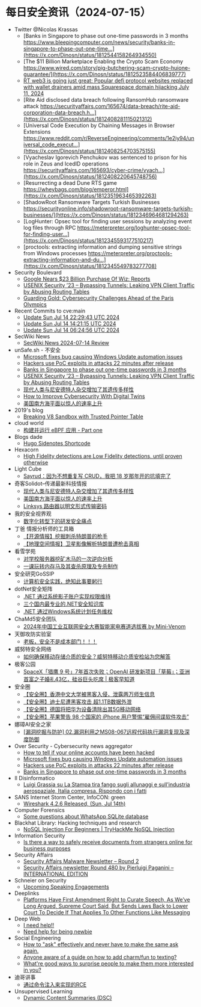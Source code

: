# 每日安全资讯（2024-07-15）

- Twitter @Nicolas Krassas
  - [Banks in Singapore to phase out one-time passwords in 3 months https://www.bleepingcomputer.com/news/security/banks-in-singapore-to-phase-out-one-time...](https://x.com/Dinosn/status/1812544158264934550)
  - [The $11 Billion Marketplace Enabling the Crypto Scam Economy https://www.wired.com/story/pig-butchering-scam-crypto-huione-guarantee/](https://x.com/Dinosn/status/1812523584406839777)
  - [RT web3 is going just great: Popular defi protocol websites replaced with wallet drainers amid mass Squarespace domain hijacking July 11, 2024](https://x.com/Dinosn/status/1812524163275649382)
  - [Rite Aid disclosed data breach following RansomHub ransomware attack https://securityaffairs.com/165674/data-breach/rite-aid-corporation-data-breach.h...](https://x.com/Dinosn/status/1812408281115021312)
  - [Universal Code Execution by Chaining Messages in Browser Extensions https://www.reddit.com/r/ReverseEngineering/comments/1e2iy94/universal_code_execut...](https://x.com/Dinosn/status/1812408254703575155)
  - [Vyacheslav Igorevich Penchukov was sentenced to prison for his role in Zeus and IcedID operations https://securityaffairs.com/165693/cyber-crime/vyach...](https://x.com/Dinosn/status/1812408220645748756)
  - [Resurrecting a dead Dune RTS game https://wheybags.com/blog/emperor.html](https://x.com/Dinosn/status/1812351963465392263)
  - [ShadowRoot Ransomware Targets Turkish Businesses https://securityonline.info/shadowroot-ransomware-targets-turkish-businesses/](https://x.com/Dinosn/status/1812346964681294263)
  - [LogHunter: Opsec tool for finding user sessions by analyzing event log files through RPC https://meterpreter.org/loghunter-opsec-tool-for-finding-user...](https://x.com/Dinosn/status/1812345593177510217)
  - [proctools: extracting information and dumping sensitive strings from Windows processes https://meterpreter.org/proctools-extracting-information-and-du...](https://x.com/Dinosn/status/1812345549783277708)
- Security Boulevard
  - [Google Nears $23 Billion Purchase Of Wiz: Reports](https://securityboulevard.com/2024/07/google-nears-23-billion-purchase-of-wiz-reports/)
  - [USENIX Security ’23 – Bypassing Tunnels: Leaking VPN Client Traffic by Abusing Routing Tables](https://securityboulevard.com/2024/07/usenix-security-23-bypassing-tunnels-leaking-vpn-client-traffic-by-abusing-routing-tables/)
  - [Guarding Gold: Cybersecurity Challenges Ahead of the Paris Olympics](https://securityboulevard.com/2024/07/guarding-gold-cybersecurity-challenges-ahead-of-the-paris-olympics/)
- Recent Commits to cve:main
  - [Update Sun Jul 14 22:29:43 UTC 2024](https://github.com/trickest/cve/commit/2a149634e5a5d947402ef484ef9c5bfdd971bdb6)
  - [Update Sun Jul 14 14:21:15 UTC 2024](https://github.com/trickest/cve/commit/fd95077e7b258c693383da0aae0f2929ac01e7b5)
  - [Update Sun Jul 14 06:24:56 UTC 2024](https://github.com/trickest/cve/commit/d76c4514f3a2e4f5f84c175fa5f97f0dd06e8e86)
- SecWiki News
  - [SecWiki News 2024-07-14 Review](http://www.sec-wiki.com/?2024-07-14)
- unSafe.sh - 不安全
  - [Microsoft fixes bug causing Windows Update automation issues](https://buaq.net/go-250488.html)
  - [Hackers use PoC exploits in attacks 22 minutes after release](https://buaq.net/go-250489.html)
  - [Banks in Singapore to phase out one-time passwords in 3 months](https://buaq.net/go-250490.html)
  - [USENIX Security ’23 – Bypassing Tunnels: Leaking VPN Client Traffic by Abusing Routing Tables](https://buaq.net/go-250496.html)
  - [现代人类与尼安德特人杂交增加了其遗传多样性](https://buaq.net/go-250486.html)
  - [How to Improve Cybersecurity With Digital Twins](https://buaq.net/go-250493.html)
  - [美国南方海平面以惊人的速率上升](https://buaq.net/go-250487.html)
- 2019's blog
  - [Breaking V8 Sandbox with Trusted Pointer Table](https://mem2019.github.io/jekyll/update/2024/07/14/HITCON.html)
- cloud world
  - [构建并运行 eBPF 应用 - Part one](https://cloudsjhan.github.io/2024/07/14/%E6%9E%84%E5%BB%BA%E5%B9%B6%E8%BF%90%E8%A1%8C-eBPF-%E5%BA%94%E7%94%A8-Part-one/)
- Blogs  dade
  - [Hugo Sidenotes Shortcode](https://0xda.de/blog/2024/07/hugo-sidenotes-shortcode/)
- Hexacorn
  - [High Fidelity detections are Low Fidelity detections, until proven otherwise](https://www.hexacorn.com/blog/2024/07/14/high-fidelity-detections-are-low-fidelity-detections-until-proven-otherwise/)
- Light Cube
  - [Sayrud：因为不想重复写 CRUD，我把 18 岁那年开的坑填完了](https://github.red/hello-sayrud/)
- 奇客Solidot–传递最新科技情报
  - [现代人类与尼安德特人杂交增加了其遗传多样性](https://www.solidot.org/story?sid=78689)
  - [美国南方海平面以惊人的速率上升](https://www.solidot.org/story?sid=78688)
  - [Linksys 路由器以明文形式传输密码](https://www.solidot.org/story?sid=78687)
- 我的安全视界观
  - [数字化转型下的研发安全痛点](https://mp.weixin.qq.com/s?__biz=MzI3Njk2OTIzOQ==&mid=2247486229&idx=1&sn=d3f8279f96fa8c0f366f83a1987349d4&chksm=eb6c296ddc1ba07b90004cb68353610f932f632da9a0c6ff10d0daecdb82fda2d1e187afdf5e&scene=58&subscene=0#rd)
- 丁爸 情报分析师的工具箱
  - [【开源情报】挖掘刺杀特朗普的枪手](https://mp.weixin.qq.com/s?__biz=MzI2MTE0NTE3Mw==&mid=2651145082&idx=1&sn=238ebb351adec27c4346b637de6dbbc5&chksm=f1af3440c6d8bd568e48ffe9dfe5b073ab0d3bf812f0c02d196be12377cbee75339a8c4d6398&scene=58&subscene=0#rd)
  - [【地理空间情报】卫星影像解析特朗普遭枪击真相](https://mp.weixin.qq.com/s?__biz=MzI2MTE0NTE3Mw==&mid=2651145082&idx=2&sn=752820260608dd3c028dab3557f1cf2b&chksm=f1af3440c6d8bd5687fb4fe87e18777cdb1f39bc5cab12801c99a790ef6d1c1de13d4009003c&scene=58&subscene=0#rd)
- 看雪学苑
  - [对学校服务器挖矿木马的一次逆向分析](https://mp.weixin.qq.com/s?__biz=MjM5NTc2MDYxMw==&mid=2458563599&idx=1&sn=5f2d3ca69e2cfdee15dc9533fd7ebc90&chksm=b18d848586fa0d93e8beca0c1c56bae398128f24596952c768cc2f90d40ab7830d72ec3d34d4&scene=58&subscene=0#rd)
  - [一课玩转内存马及其查杀原理及专杀制作](https://mp.weixin.qq.com/s?__biz=MjM5NTc2MDYxMw==&mid=2458563599&idx=2&sn=a1ac76832b07238d33b11d55dc7a78b4&chksm=b18d848586fa0d93a10b08e344e549752e55c0d0713968c0ec1f75fdfac47225e39ee1095d48&scene=58&subscene=0#rd)
- 安全研究GoSSIP
  - [计算机安全实践，绝知此事要躬行](https://mp.weixin.qq.com/s?__biz=Mzg5ODUxMzg0Ng==&mid=2247498439&idx=1&sn=dd3b6e693f4ae9bebe4f6f99a64d1888&chksm=c063d41ef7145d08e450f5040da485279859a7d0aafd40ed496166dcba799aaffed979f054cb&scene=58&subscene=0#rd)
- dotNet安全矩阵
  - [.NET 通过系统影子账户实现权限维持](https://mp.weixin.qq.com/s?__biz=MzUyOTc3NTQ5MA==&mid=2247493300&idx=1&sn=0367b979654bb109c78c8d64694c2f3e&chksm=fa594859cd2ec14f5ab581abb2d9e46fa26334bc5861abc1dc0f685cf1c8efd96c477063b39e&scene=58&subscene=0#rd)
  - [三个国内最专业的.NET安全知识库](https://mp.weixin.qq.com/s?__biz=MzUyOTc3NTQ5MA==&mid=2247493300&idx=2&sn=0daf4e93e56cce2b942b16058bbbefb2&chksm=fa594859cd2ec14ffbd956696579dde35503b6741223c094cf65dd2da107a1b826fd7be6cdac&scene=58&subscene=0#rd)
  - [.NET 通过Windows系统计划任务维权](https://mp.weixin.qq.com/s?__biz=MzUyOTc3NTQ5MA==&mid=2247493300&idx=3&sn=2a45d35a390bc0a4a24405f862909a7e&chksm=fa594859cd2ec14f06b219cff3d311e196513b2903ad40d9d4a4182c138956753493a8385666&scene=58&subscene=0#rd)
- ChaMd5安全团队
  - [2024年中国工业互联网安全大赛智能家电赛道选拔赛 by Mini-Venom](https://mp.weixin.qq.com/s?__biz=MzIzMTc1MjExOQ==&mid=2247510681&idx=1&sn=a7b25eae740e541f7d2898799f238ed5&chksm=e89d8241dfea0b573b9a8a8fa21328665ed140a851a7a6783c3429fe3d42bcfdb139fbaab984&scene=58&subscene=0#rd)
- 天御攻防实验室
  - [老板，安全不是成本部门！！！](https://mp.weixin.qq.com/s?__biz=MzU0MzgyMzM2Nw==&mid=2247485908&idx=1&sn=b6cff013a1e9a9599bdde63ce56ecec0&chksm=fb04cabccc7343aac55b3c43020c855bade147461fece597f730bc0460e65c5610dd0f5d988b&scene=58&subscene=0#rd)
- 威努特安全网络
  - [如何确保移动存储介质的安全？威努特移动介质安检站为您解答](https://mp.weixin.qq.com/s?__biz=MzAwNTgyODU3NQ==&mid=2651124713&idx=1&sn=4002b90225e6a9ad359d840a83f8687b&chksm=80e6e959b791604f5815a028cafb3dfbdb4b7b5777dbf26dc15f94cb6983b977da9f02adbdfe&scene=58&subscene=0#rd)
- 极客公园
  - [SpaceX「猎鹰 9 号」7年首次失败；OpenAI 研发新项目「草莓」；亚洲首富之子婚礼43亿，硅谷巨头吃席 | 极客早知道](https://mp.weixin.qq.com/s?__biz=MTMwNDMwODQ0MQ==&mid=2653047233&idx=1&sn=dd5f24c83067bf27b5091662b0a94f9f&chksm=7e5734774920bd61febdad254cdbf2311f2fd5bbf98f513e69e424c14c196e5ffa75f7392f33&scene=58&subscene=0#rd)
- 安全圈
  - [【安全圈】香港中文大学被黑客入侵，泄露两万师生信息](https://mp.weixin.qq.com/s?__biz=MzIzMzE4NDU1OQ==&mid=2652062820&idx=1&sn=7a8050db86a4be5139614e0c54f637fd&chksm=f36e6824c419e1329c18f760380fe90077012675f036ebf2951fcdf12220ca3b2c6688424774&scene=58&subscene=0#rd)
  - [【安全圈】迪士尼遭黑客攻击 超1.1TB数据外泄](https://mp.weixin.qq.com/s?__biz=MzIzMzE4NDU1OQ==&mid=2652062820&idx=2&sn=4444ea2ce525d4e1c4c307c833ec0ae8&chksm=f36e6824c419e132127cdfc7c7b862c5fdfd4b716ffa77d9527888bc41899618d025800e82a9&scene=58&subscene=0#rd)
  - [【安全圈】德国将把华为设备清除出其5G移动网络](https://mp.weixin.qq.com/s?__biz=MzIzMzE4NDU1OQ==&mid=2652062820&idx=3&sn=9338c0cf0ba979f29a270f040c86ea36&chksm=f36e6824c419e132bc6499ab001cd02e925cad3397d7b1fc131dc925c002d9b87b875695b2b8&scene=58&subscene=0#rd)
  - [【安全圈】苹果警告 98 个国家的 iPhone 用户警惕“雇佣间谍软件攻击”](https://mp.weixin.qq.com/s?__biz=MzIzMzE4NDU1OQ==&mid=2652062820&idx=4&sn=6a6b338fb1e1cf4e05af040744c22b13&chksm=f36e6824c419e132275e0274c6e274738308e80cce0ca9f199dac2a8655d6a70dbf8057336b9&scene=58&subscene=0#rd)
- 娜璋AI安全之家
  - [[漏洞挖掘与防护] 02.漏洞利用之MS08-067远程代码执行漏洞复现及深度防御](https://mp.weixin.qq.com/s?__biz=Mzg5MTM5ODU2Mg==&mid=2247500579&idx=1&sn=ed3c9232e67f1e244ff09da7db10d0b8&chksm=cfcf73eef8b8faf886676005ab6a5702e6e37443049fcec999ae10c3ca3db386b039b73e9a42&scene=58&subscene=0#rd)
- Over Security - Cybersecurity news aggregator
  - [How to tell if your online accounts have been hacked](https://techcrunch.com/2024/07/14/how-to-tell-if-your-online-accounts-have-been-hacked/)
  - [Microsoft fixes bug causing Windows Update automation issues](https://www.bleepingcomputer.com/news/microsoft/microsoft-fixes-bug-causing-windows-update-automation-issues/)
  - [Hackers use PoC exploits in attacks 22 minutes after release](https://www.bleepingcomputer.com/news/security/hackers-use-poc-exploits-in-attacks-22-minutes-after-release/)
  - [Banks in Singapore to phase out one-time passwords in 3 months](https://www.bleepingcomputer.com/news/security/banks-in-singapore-to-phase-out-one-time-passwords-in-3-months/)
- Il Disinformatico
  - [Luigi Grassia su La Stampa tira fango sugli allunaggi e sull’industria aerospaziale, Italia compresa. Rispondo con i fatti](http://attivissimo.blogspot.com/2024/07/luigi-grassia-su-la-stampa-tira-fango.html)
- SANS Internet Storm Center, InfoCON: green
  - [Wireshark 4.2.6 Released, (Sun, Jul 14th)](https://isc.sans.edu/diary/rss/31068)
- Computer Forensics
  - [Some questions about WhatsApp SQLite database](https://www.reddit.com/r/computerforensics/comments/1e33bnw/some_questions_about_whatsapp_sqlite_database/)
- Blackhat Library: Hacking techniques and research
  - [NoSQL Injection For Beginners | TryHackMe NoSQL Injection](https://www.reddit.com/r/blackhat/comments/1e301i0/nosql_injection_for_beginners_tryhackme_nosql/)
- Information Security
  - [Is there a way to safely receive documents from strangers online for business purposes](https://www.reddit.com/r/Information_Security/comments/1e2v2qx/is_there_a_way_to_safely_receive_documents_from/)
- Security Affairs
  - [Security Affairs Malware Newsletter – Round 2](https://securityaffairs.com/165712/malware/security-affairs-malware-newsletter-round-2.html)
  - [Security Affairs newsletter Round 480 by Pierluigi Paganini – INTERNATIONAL EDITION](https://securityaffairs.com/165703/breaking-news/security-affairs-newsletter-round-480-by-pierluigi-paganini-international-edition.html)
- Schneier on Security
  - [Upcoming Speaking Engagements](https://www.schneier.com/blog/archives/2024/07/upcoming-speaking-engagements-38.html)
- Deeplinks
  - [Platforms Have First Amendment Right to Curate Speech, As We’ve Long Argued, Supreme Court Said, But Sends Laws Back to Lower Court To Decide If That Applies To Other Functions Like Messaging](https://www.eff.org/deeplinks/2024/07/platforms-have-first-amendment-right-curate-speech-weve-long-argued-supreme-1)
- Deep Web
  - [I need help!!](https://www.reddit.com/r/deepweb/comments/1e39xjl/i_need_help/)
  - [Need help for being newbie](https://www.reddit.com/r/deepweb/comments/1e374t7/need_help_for_being_newbie/)
- Social Engineering
  - [How to "ask" effectively and never have to make the same ask again.](https://www.reddit.com/r/SocialEngineering/comments/1e34szs/how_to_ask_effectively_and_never_have_to_make_the/)
  - [Anyone aware of a guide on how to add charm/fun to texting?](https://www.reddit.com/r/SocialEngineering/comments/1e3aqss/anyone_aware_of_a_guide_on_how_to_add_charmfun_to/)
  - [What're good ways to surprise people to make them more interested in you?](https://www.reddit.com/r/SocialEngineering/comments/1e309oq/whatre_good_ways_to_surprise_people_to_make_them/)
- 迪哥讲事
  - [通过命令注入来实现的RCE](https://mp.weixin.qq.com/s?__biz=MzIzMTIzNTM0MA==&mid=2247495199&idx=1&sn=9f92812648bf61f9b7bf52671c8f6a9a&chksm=e8a5e47cdfd26d6a1a2c2872ba9f5dadf47759dcb32fc5f4874241ecfa10e1a2a5c6c308a604&scene=58&subscene=0#rd)
- Unsupervised Learning
  - [Dynamic Content Summaries (DSC)](https://danielmiessler.com/p/dynamic-content-summaries)
